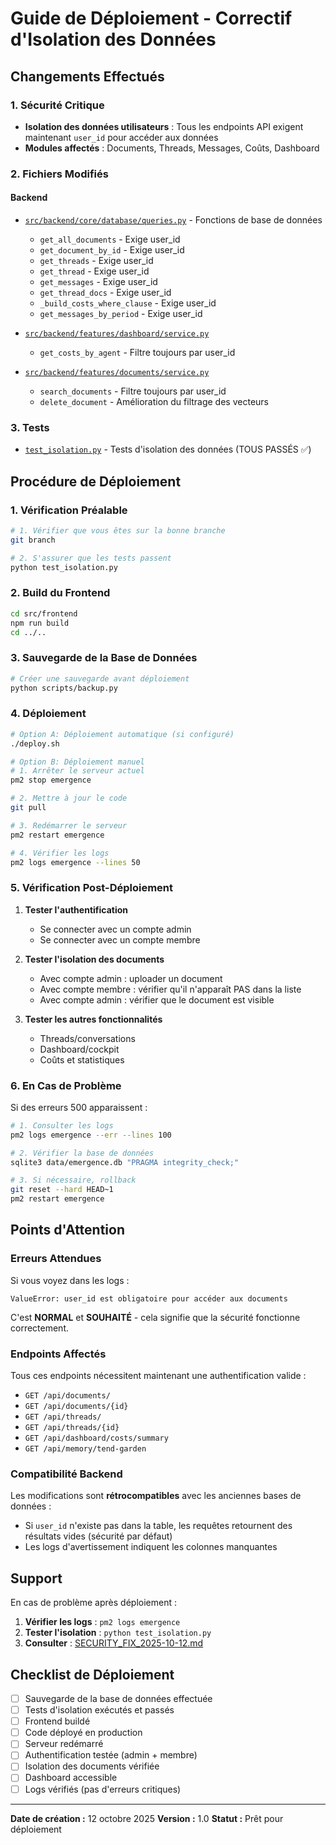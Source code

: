 # Guide de Déploiement - Correctif d'Isolation des Données

## Changements Effectués

### 1. Sécurité Critique
- **Isolation des données utilisateurs** : Tous les endpoints API exigent maintenant `user_id` pour accéder aux données
- **Modules affectés** : Documents, Threads, Messages, Coûts, Dashboard

### 2. Fichiers Modifiés

#### Backend
- [`src/backend/core/database/queries.py`](src/backend/core/database/queries.py) - Fonctions de base de données
  - `get_all_documents` - Exige user_id
  - `get_document_by_id` - Exige user_id
  - `get_threads` - Exige user_id
  - `get_thread` - Exige user_id
  - `get_messages` - Exige user_id
  - `get_thread_docs` - Exige user_id
  - `_build_costs_where_clause` - Exige user_id
  - `get_messages_by_period` - Exige user_id

- [`src/backend/features/dashboard/service.py`](src/backend/features/dashboard/service.py)
  - `get_costs_by_agent` - Filtre toujours par user_id

- [`src/backend/features/documents/service.py`](src/backend/features/documents/service.py)
  - `search_documents` - Filtre toujours par user_id
  - `delete_document` - Amélioration du filtrage des vecteurs

### 3. Tests
- [`test_isolation.py`](test_isolation.py) - Tests d'isolation des données (TOUS PASSÉS ✅)

## Procédure de Déploiement

### 1. Vérification Préalable

```bash
# 1. Vérifier que vous êtes sur la bonne branche
git branch

# 2. S'assurer que les tests passent
python test_isolation.py
```

### 2. Build du Frontend

```bash
cd src/frontend
npm run build
cd ../..
```

### 3. Sauvegarde de la Base de Données

```bash
# Créer une sauvegarde avant déploiement
python scripts/backup.py
```

### 4. Déploiement

```bash
# Option A: Déploiement automatique (si configuré)
./deploy.sh

# Option B: Déploiement manuel
# 1. Arrêter le serveur actuel
pm2 stop emergence

# 2. Mettre à jour le code
git pull

# 3. Redémarrer le serveur
pm2 restart emergence

# 4. Vérifier les logs
pm2 logs emergence --lines 50
```

### 5. Vérification Post-Déploiement

1. **Tester l'authentification**
   - Se connecter avec un compte admin
   - Se connecter avec un compte membre

2. **Tester l'isolation des documents**
   - Avec compte admin : uploader un document
   - Avec compte membre : vérifier qu'il n'apparaît PAS dans la liste
   - Avec compte admin : vérifier que le document est visible

3. **Tester les autres fonctionnalités**
   - Threads/conversations
   - Dashboard/cockpit
   - Coûts et statistiques

### 6. En Cas de Problème

Si des erreurs 500 apparaissent :

```bash
# 1. Consulter les logs
pm2 logs emergence --err --lines 100

# 2. Vérifier la base de données
sqlite3 data/emergence.db "PRAGMA integrity_check;"

# 3. Si nécessaire, rollback
git reset --hard HEAD~1
pm2 restart emergence
```

## Points d'Attention

### Erreurs Attendues

Si vous voyez dans les logs :
```
ValueError: user_id est obligatoire pour accéder aux documents
```

C'est **NORMAL** et **SOUHAITÉ** - cela signifie que la sécurité fonctionne correctement.

### Endpoints Affectés

Tous ces endpoints nécessitent maintenant une authentification valide :
- `GET /api/documents/`
- `GET /api/documents/{id}`
- `GET /api/threads/`
- `GET /api/threads/{id}`
- `GET /api/dashboard/costs/summary`
- `GET /api/memory/tend-garden`

### Compatibilité Backend

Les modifications sont **rétrocompatibles** avec les anciennes bases de données :
- Si `user_id` n'existe pas dans la table, les requêtes retournent des résultats vides (sécurité par défaut)
- Les logs d'avertissement indiquent les colonnes manquantes

## Support

En cas de problème après déploiement :

1. **Vérifier les logs** : `pm2 logs emergence`
2. **Tester l'isolation** : `python test_isolation.py`
3. **Consulter** : [SECURITY_FIX_2025-10-12.md](SECURITY_FIX_2025-10-12.md)

## Checklist de Déploiement

- [ ] Sauvegarde de la base de données effectuée
- [ ] Tests d'isolation exécutés et passés
- [ ] Frontend buildé
- [ ] Code déployé en production
- [ ] Serveur redémarré
- [ ] Authentification testée (admin + membre)
- [ ] Isolation des documents vérifiée
- [ ] Dashboard accessible
- [ ] Logs vérifiés (pas d'erreurs critiques)

---

**Date de création :** 12 octobre 2025
**Version :** 1.0
**Statut :** Prêt pour déploiement
